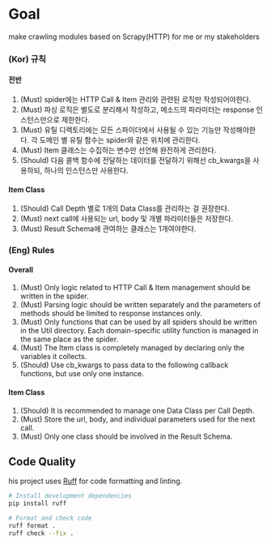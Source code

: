 # Goal
make crawling modules based on Scrapy(HTTP) for me or my stakeholders

### (Kor) 규칙 
#### 전반
1. (Must) spider에는 HTTP Call & Item 관리와 관련된 로직만 작성되어야한다.
2. (Must) 파싱 로직은 별도로 분리해서 작성하고, 메소드의 파라미터는 response 인스턴스만으로 제한한다.
3. (Must) 유틸 디렉토리에는 모든 스파이더에서 사용될 수 있는 기능만 작성해야한다. 각 도메인 별 유틸 함수는 spider와 같은 위치에 관리한다.
4. (Must) Item 클래스는 수집하는 변수만 선언해 완전하게 관리한다. 
5. (Should) 다음 콜백 함수에 전달하는 데이터를 전달하기 위해선 cb_kwargs을 사용하되, 하나의 인스턴스만 사용한다.

#### Item Class
1. (Should) Call Depth 별로 1개의 Data Class를 관리하는 걸 권장한다.
2. (Must) next call에 사용되는 url, body 및 개별 파라미터들은 저장한다.
3. (Must) Result Schema에 관여하는 클래스는 1개여야한다.

### (Eng) Rules
#### Overall
1. (Must) Only logic related to HTTP Call & Item management should be written in the spider.
2. (Must) Parsing logic should be written separately and the parameters of methods should be limited to response instances only.
3. (Must) Only functions that can be used by all spiders should be written in the Util directory. Each domain-specific utility function is managed in the same place as the spider.
4. (Must) The Item class is completely managed by declaring only the variables it collects.
5. (Should) Use cb_kwargs to pass data to the following callback functions, but use only one instance.

#### Item Class
1. (Should) It is recommended to manage one Data Class per Call Depth.
2. (Must) Store the url, body, and individual parameters used for the next call.
3. (Must) Only one class should be involved in the Result Schema.

## Code Quality
his project uses [Ruff](https://github.com/astral-sh/ruff) for code formatting and linting.

```bash
# Install development dependencies
pip install ruff

# Format and check code
ruff format .
ruff check --fix .
```
